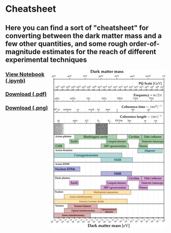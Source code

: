 # Cheatsheet

Here you can find a sort of "cheatsheet" for converting between the dark matter mass and a few other quantities, and some rough order-of-magnitude estimates for the reach of different experimental techniques
---
[<img align="right" height="500" src="../plots/plots_png/Cheatsheet.png">](https://github.com/cajohare/AxionLimits/raw/master/plots/plots_png/Cheatsheet.png)
### [View Notebook (.ipynb)](https://github.com/cajohare/AxionLimits/blob/master/Cheatsheet.ipynb)
### [Download (.pdf)](https://github.com/cajohare/AxionLimits/raw/master/plots/Cheatsheet.pdf)
### [Download (.png)](https://github.com/cajohare/AxionLimits/raw/master/plots/plots_png/Cheatsheet.png)